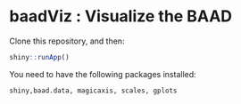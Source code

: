 # baadViz : Visualize the BAAD

Clone this repository, and then:
```r
shiny::runApp()
```

You need to have the following packages installed:
```
shiny,baad.data, magicaxis, scales, gplots
```

